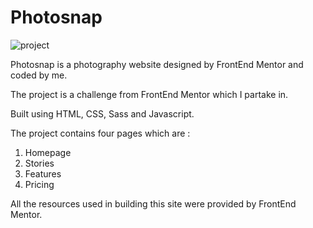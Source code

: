 # Photosnap
 
<img src="images/screenshot.jpg" alt="project">

Photosnap is a photography website designed by FrontEnd Mentor and coded by me. 

The project is a challenge from FrontEnd Mentor which I partake in.

Built using HTML, CSS, Sass and Javascript.

The project contains four pages which are :

1. Homepage
2. Stories
3. Features
4. Pricing

All the resources used in building this site were provided by FrontEnd Mentor.

